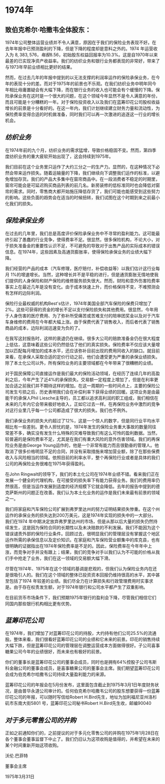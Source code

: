 # 1974年

## **致伯克希尔·哈撒韦全体股东：**

1974年公司整体运营业绩并不令人满意，原因在于我们的保险业务表现不好。在去年年报中已预测盈利的下降，但是下降的程度却是意料之外的。1974 年运营收入为 $8,383,576，每股$8.56，初始股东权益回报率为10.3%。这是自1970年以来最差的已实现净资产收益率。我们的纺织业务和银行业务都表现的非常好，带来了与1973年早前业绩相比更好的结果。

然而，在过去几年的年报中提到的以无法支撑的利润率运作的保险承保业务，在今年的表现十分的差。而对于1975年的前景也不乐观。在我们纺织业务中明年同今年相比毋庸置疑会有大幅下降，而在银行业务的收入也可能会有个缓慢的下降。保险承保业务在这时是一个很大的问题，在这个领域今年显然不是令人满意的年份，而且可能是十分糟糕的一年。对于保险投资收入以及我们在蓝筹印花公司股权收益增长的前景是十分看好的。在这一年内，我们计划继续建立财务力量和流动性，为保险费率变得合适的时机做准备，同时我们可以再一次激进的追逐这一行业的增长机会。

## _**纺织业务**_

在1974年前的九个月，纺织业务的需求猛增，导致价格稳固不变。然而，第四季度纺织业务的重大疲软开始出现了，这会持续到1975年。

我们目前在这个业务里只运作了大约三分之一的生产力。显然的，在这种情况下必然会带来运作损失。随着运输量的下降，我们继续向下调整我们运作的标准，以避免增加存货。我们的产品大多集中在窗帘商品中。在一段消费者不稳定的时期里，窗帘可能会是可延迟购买商品列表的前几名。新房装修的低标准同时也会降低对窗帘的需求。同时，零售商大都开始施压降低存货了，我们可能也能感受到这些努力的影响。这些负面的趋势会在适当的时候扭转，我们试图在这个时期到来之前最小化我们的损失。

## _**保险承保业务**_

在过去的几年里，我们总是高度评价保险承保业务中不寻常的盈利能力。这可能最终引起了愚蠢的行业竞争，使得费率不足。很显然，很多保险机构，不论大小，对于损失准备金的重要性认识不足，不可避免的导致对于出售产品的实际成本的错误信息。在1974年，这些因素及高通货膨胀率，使得保险承保业务的业绩大幅下降。

我们经营的产品的成本（汽车修理，医疗赔付，补偿收益等）以我们估计这行业每月 1%的增速增长。当然，这种增长并不是平稳的进行，但是通货膨胀无情地使我们提供的人身保险和财产保险的维修服务损失很大。然而，财险和意外伤害险费率事实上在最近几年是没有变化。由于成本快速上升，而价格保持不变，不难预测会有怎样的边际利润。

保险行业最权威的机构Best's估计，1974年美国全部汽车保险的保费只增加了2%。这些可获得的资金的增长不足以支付保险损失和其他费用。很显然，今年用于人身伤害的医疗费用、为了弥补所受痛苦或苦难支付的陪审团奖金以及对于汽车车身维修的费用在今年都大幅上涨。由于保费代表了销售收入，而后者代表了销售商品的成本，边际利润迅速变为负的了。

在我写这封报告时，这样的衰退仍在继续。很多大公司的赔款准备金仍在很大程度上低估，这意味着这些公司仍然低估了他们的真实损失。保险费率不仅应该大量增加以匹配每月增加的成本水平，还应该弥补目前出现的费用同收入的缺口。就目前来看，在承保人采取合适的定价行动之前，他们会遭受更为严重的承保业绩损失。除了本土化公司以外，所有保险业务的主要领域都在今年带来了很糟糕的业绩。

对于国民保障公司直接运作是我们最大的保险活动领域，在经历了连续几年的高盈利之后，今年产生了近4%的承保损失。交易额一定程度上增加了，但是在利率更加合适之前我们并不期待这样的增加。在这一周期的一些时间点上，主要的保险公司发生亏损之后，历史表明我们会在补偿利率下获得业绩的回暖。这项业务是由最能干的承保人Phil Liesche主导的，员工都以追求高利润的职工组成，我们相信在未来的几年内它会带来极好地收入，正如它过去一样。在再保险业务中激烈的竞争对这行业里几乎每一个公司都造成了很大的损失。我们也不例外。

我们承保业务的损失大约超过了12%，这是一个惊人的数字，但是同行业平均水平相比有一些差别。更令人担忧的是，1974年发生的保险业务重大事故的数量同往常差不多，确实没有发生什么特殊的灾难导致我们有这么可怜的盈利数据。当然，较普遍的是保险费率不足，尤其是在我们有重大风险的意外伤害领域。我们的再保险业务是由George Young运作的，他是一个非常有能力而且很勤奋的管理人。他取消了很多价格明显不足的合同，并没有采取措施来增加营业额，除了在那些保费收入与风险相当的领域。依照目前的利率水平，整个再保险行业或者是具体的我们公司的再保险业务很难在1975年获得盈利。

在John Ringwalt的领导下，我们的本土化公司在1974年业绩不错。看来我们正在发展一个健全的代理机构，在可接受的损失率下有能力获得业务。我们的费用率仍然很高，但是当运作发展到适度的经济规模下它就会降低。去年的报告中提到的德克萨斯州的问题正在改善。我们认为本土化业务的运作是我们未来最有前景的领域之一。

我们将家庭和汽车保险公司扩展到弗罗里达州的努力证明结果损失惨重。在这个州运作的承保业务的损失达到200万美元，这是1974年实现的损失中的一大部分。我们在1974 年中期决定放弃弗罗里达州的市场，但是从那以后大量的损失仍然持续发生，这是因为保险合同的长期性以及未决赔款的不利发展。我们不能因为这个错误谴责外部的保险行业条件。回顾过去，很明显我们的管理层没有掌握这个地区运作所需的承保信息以及定价知识。在家庭和汽车保险营业额集中的库克县，也有很明确的证据指出在1974年保险费率是不足的。因此，保险费率在今年年中上涨，而竞争对手并没有跟上；结果，我们的竞争对手以我们认为不可能的价格从我们手中抢走了业务，我们在这一领域的交易额大幅下滑。

尽管在1974年、1975年在这个领域的基调是悲观的，但我们认为保险业务内在还是很吸引人的。我们在这个领域的整体已投资资本回报仍维持很高的水平，其中甚至包括了1974 年较差的业绩。我们尽全力在计算损失和行政管理费用时实事求是。由于存在权责发生额，对于1974年银行和公司水平都产生了双重影响。

在目前货币市场条件下，我们预期1975年银行的盈利会下降，尽管我们相信它们同国内那些银行机构相比更有优势。

## _**蓝筹印花公司**_

在1974年，我们增加了对蓝筹印花公司的持股，大约持有他们公司25.5%的流通股。整体来看，我们很看好蓝筹印花公司的业绩和它未来的前景。印花的销售持续大幅下跌，但是蓝筹印花公司的管理层在调整运营成本方面做得很好。子公司喜事糖果公司今年的业绩很好，而未来也有极好的前景。

你们的董事长是蓝筹印花公司的董事会成员，同时也是拥有64%控股子公司韦斯科金融公司的董事会成员，是喜事糖果公司的董事会主席。我们期望蓝筹印花公司会成为伯克希尔哈撒韦公司持续大量盈利能力的来源。

蓝筹印花公司的年报会在5月份发布，这里面包含截止到1975年3月1日年度财务状况，是由普华永道公司审计的。任何伯克希尔哈撒韦公司的股东想要获得一份蓝筹印花公司的年报，可以随时写信给Robert H.Bird先生，地址为加利福尼亚州洛杉矶市东南大街5801 号，蓝筹印花公司秘书Robert H.Bird先生收，邮编90040

## _**对于多元零售公司的并购**_

正如之前通知你们的，之前提议的对于多元化零售公司的并购在1975年1月28日在各个董事会董事监督下中止了。我们仍旧认为这项收购是值得的，并希望在未来的某个时间重新开始这项收购。



沃伦.巴菲特

董事会主席

1975年3月31日
